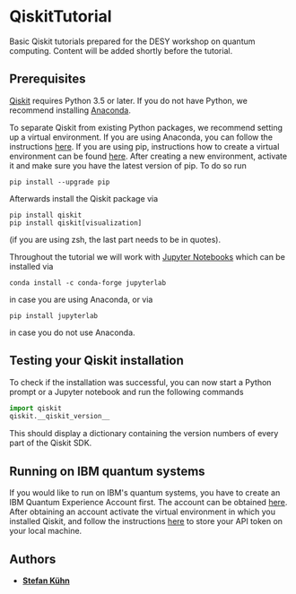 # QiskitTutorial

Basic Qiskit tutorials prepared for the DESY workshop on quantum computing. Content will be added shortly before the tutorial.

## Prerequisites
[Qiskit](https://github.com/Qiskit/qiskit "Qiskit") requires Python 3.5 or later. If you do not have Python, we recommend installing [Anaconda](https://www.anaconda.com/products/individual "Anaconda Individual Edition").

To separate Qiskit from existing Python packages, we recommend setting up a virtual environment. If you are using Anaconda, you can follow the instructions [here](https://qiskit.org/documentation/install.html "Qiskit Installation Instructions"). If you are using pip, instructions how to create a virtual environment can be found [here](https://packaging.python.org/guides/installing-using-pip-and-virtual-environments/).
After creating a new environment, activate it and make sure you have the latest version of pip. To do so run 

```
pip install --upgrade pip
```

Afterwards install the Qiskit package via

```
pip install qiskit
pip install qiskit[visualization]
```

(if you are using zsh, the last part needs to be in quotes).

Throughout the tutorial we will work with [Jupyter Notebooks](https://jupyter.org/ "Jupyter") which can be installed via 

```
conda install -c conda-forge jupyterlab
```

in case you are using Anaconda, or via 

```
pip install jupyterlab
```

in case you do not use Anaconda.

## Testing your Qiskit installation

To check if the installation was successful, you can now start a Python prompt or a Jupyter notebook and run the following commands

```Python
import qiskit
qiskit.__qiskit_version__
```

This should display a dictionary containing the version numbers of every part of the Qiskit SDK.

## Running on IBM quantum systems

If you would like to run on IBM's quantum systems, you have to create an IBM Quantum Experience Account first. The account can be obtained [here](https://quantum-computing.ibm.com/login "IBM Quantum Experience"). After obtaining an account activate the virtual environment in which you installed Qiskit, and follow the instructions [here](https://qiskit.org/documentation/install.html#access-ibm-quantum-systems "Saving the API token") to store your API token on your local machine.

## Authors

* [**Stefan Kühn**](https://github.com/kuehnste)